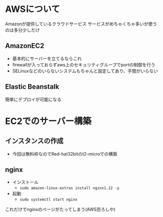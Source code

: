 # AWSについて
Amazonが提供しているクラウドサービス
サービスがめちゃくちゃ多いが使うのは多分少しだけ
## AmazonEC2
- 基本的にサーバーを立てるならこれ
- firewallが入っておらずaws上のセキュリティグループでportの制御を行う
- SELinuxなどのいらないシステムもちゃんと設定してあり、手間がいらない

## Elastic Beanstalk
簡単にデプロイが可能になる

# EC2でのサーバー構築
## インスタンスの作成
- 今回は無料枠なのでRed-hat32bitのt2-microでの構築

## nginx
- インストール
  - `sudo amazon-linux-extras install nginx1.12 -y`
- 起動
  - `sudo systemctl start nginx`

これだけでnginxのページがたってしまう(AWS恐ろしや)
